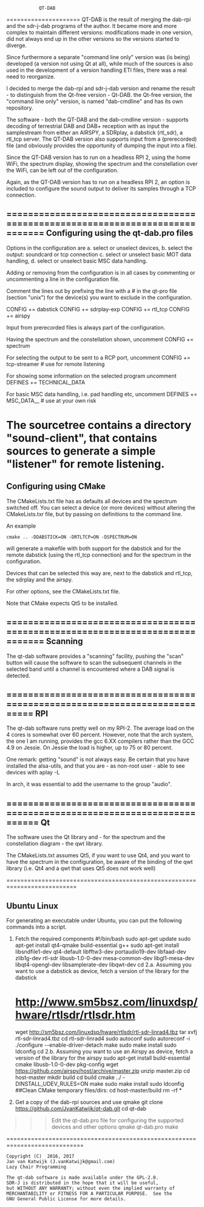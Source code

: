 				QT-DAB


=====================
QT-DAB is the result of merging the dab-rpi and the sdr-j-dab programs of the
author. It became more and more complex to maintain different versions: modifications made in one version, did not always end up in the other versions so the
versions started to diverge.

Since furthermore a separate "command line only" version was (is being) developed (a version not using Qt at all), while much of the sources is also used in the development of a version handling ETI files, there was a real need to
reorganize.

I decided to merge the dab-rpi and sdr-j-dab version and rename
the result - to distinguish from the Qt-free version -  Qt-DAB.
the Qt-free version, the "command line only" version,  is named "dab-cmdline"
and has its own repository.

The software - both the QT-DAB and the dab-cmdline version - supports decoding of terrestrial DAB and DAB+ reception with as input the  samplestream from either an AIRSPY, a SDRplay, a dabstick (rtl_sdr), a rtl_tcp server.
The QT-DAB version also supports input from a (prerecorded) file (and
obviously provides the opportunity of dumping the input into a file).

Since the QT-DAB version has to run on a headless RPI 2, using the home WiFi,
the spectrum display, showing the spectrum and the constellation over the WiFi,
can be left out of the configuration. 

Again, as the QT-DAB version has to run on a headless RPI 2,
an option is included to configure the sound output to deliver its
samples through a TCP connection.

=============================================================================
Configuring using the qt-dab.pro files
--------------------------------------

Options in the configuration are
a. select or unselect devices,
b. select the output: soundcard or tcp connection
c. select or unselect basic MOT data handling,
d. select or unselect basic MSC data handling.

Adding or removing from the configuration is in all cases by commenting or uncommenting a line in the configuration file.

Comment the lines out by prefixing the line with a #
in the qt-pro file (section "unix") for the device(s)
you want to exclude in the configuration.

CONFIG          += dabstick
CONFIG          += sdrplay-exp
CONFIG          += rtl_tcp
CONFIG          += airspy

Input from prerecorded files is always part of the configuration.

Having the spectrum and the constellation shown, uncomment
CONFIG          += spectrum  

For selecting the output to be sent to a RCP port, uncomment
CONFIG         += tcp-streamer         # use for remote listening

For showing some information on the selected program uncomment
DEFINES         += TECHNICAL_DATA

For basic MSC data handling, i.e. pad handling etc, uncomment
DEFINES         += MSC_DATA__           # use at your own risk

The sourcetree contains a directory "sound-client", that contains
sources to generate a simple "listener" for remote listening.
========================================================================
Configuring using CMake
-----------------------

The CMakeLists.txt file has as defaults all devices and the spectrum switched
off.
You can select a device (or more devices) without altering the CMakeLists.txr
file, but by passing on definitions to the command line.

An example

	cmake .. -DDABSTICK=ON -DRTLTCP=ON -DSPECTRUM=ON
will generate a makefile with both support for the dabstick and
for the remote dabstick (using the rtl_tcp connection) and for
the spectrum in the configuration.

Devices that can be selected this way are, next to the dabstick and
rtl_tcp, the sdrplay and the airspy.

For other options, see the CMakeLists.txt file.

Note that CMake expects Qt5 to be installed.

=============================================================================
Scanning
--------

The qt-dab software provides a "scanning" facility, pushing the "scan"
button will cause the software to scan the subsequent channels in the
selected band until a channel is encountered where a DAB signal is detected.

===========================================================================
RPI
---

The  qt-dab software runs pretty well on my RPI-2. The average
load on the 4 cores is somewhat over 60 percent.
However, note that the arch system, the one I am running,
provides the gcc 6.XX compilers rather than the GCC 4.9 on Jessie. 
On Jessie the load is higher, up to 75 or 80 percent.

One remark: getting "sound" is not always easy. Be certain that you have
installed the alsa-utils, and that you are - as non-root user - able
to see devices with aplay -L

In arch, it was essential to add the username to the group "audio".

============================================================================
Qt
---

The software uses the Qt library and - for the spectrum and the constellation
diagram - the qwt library.

The CMakeLists.txt assumes Qt5, if you want to use Qt4, and you want
to have the spectrum in the configuration, be aware of the binding 
of the qwt library (i.e. Qt4 and a qwt that uses Qt5 does not work well)

==========================================================================

Ubuntu Linux
---

For generating an executable under Ubuntu, you can put the following
commands into a script. 

1. Fetch the required components
   #!/bin/bash
   sudo apt-get update
   sudo apt-get install qt4-qmake build-essential g++
   sudo apt-get install libsndfile1-dev qt4-default libfftw3-dev portaudio19-dev  libfaad-dev zlib1g-dev rtl-sdr libusb-1.0-0-dev mesa-common-dev libgl1-mesa-dev libqt4-opengl-dev libsamplerate-dev libqwt-dev
   cd
2.a.  Assuming you want to use a dabstick as device,
   fetch a version of the library for the dabstick
   # http://www.sm5bsz.com/linuxdsp/hware/rtlsdr/rtlsdr.htm
   wget http://sm5bsz.com/linuxdsp/hware/rtlsdr/rtl-sdr-linrad4.tbz
   tar xvfj rtl-sdr-linrad4.tbz 
   cd rtl-sdr-linrad4
   sudo autoconf
   sudo autoreconf -i
   ./configure --enable-driver-detach
   make
   sudo make install
   sudo ldconfig
   cd
2.b. Assuming you want to use an Airspy as device,
   fetch a version of the library for the airspy
   sudo apt-get install build-essential cmake libusb-1.0-0-dev pkg-config
   wget https://github.com/airspy/host/archive/master.zip
   unzip master.zip
   cd host-master
   mkdir build
   cd build
   cmake ../ -DINSTALL_UDEV_RULES=ON
   make
   sudo make install
   sudo ldconfig
##Clean CMake temporary files/dirs:
   cd host-master/build
   rm -rf *

3. Get a copy of the dab-rpi sources and use qmake
   git clone https://github.com/JvanKatwijk/qt-dab.git
   cd qt-dab
>>>Edit the qt-dab.pro file for configuring the supported devices
>>> and other options
   qmake qt-dab.pro
   make

============================================================================


	Copyright (C)  2016, 2017
	Jan van Katwijk (J.vanKatwijk@gmail.com)
	Lazy Chair Programming

	The qt-dab software is made available under the GPL-2.0.
	SDR-J is distributed in the hope that it will be useful,
	but WITHOUT ANY WARRANTY; without even the implied warranty of
	MERCHANTABILITY or FITNESS FOR A PARTICULAR PURPOSE.  See the
	GNU General Public License for more details.


